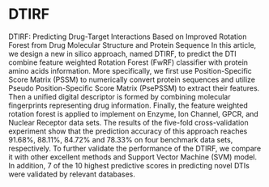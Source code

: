 # DTIRF
DTIRF: Predicting Drug-Target Interactions Based on Improved Rotation Forest from Drug Molecular Structure and Protein Sequence
In this article, we design a new in silico approach, named DTIRF, to predict the DTI combine feature weighted Rotation Forest (FwRF) classifier with protein amino acids information. More specifically, we first use Position-Specific Score Matrix (PSSM) to numerically convert protein sequences and utilize Pseudo Position-Specific Score Matrix (PsePSSM) to extract their features. Then a unified digital descriptor is formed by combining molecular fingerprints representing drug information. Finally, the feature weighted rotation forest is applied to implement on Enzyme, Ion Channel, GPCR, and Nuclear Receptor data sets. The results of the five-fold cross-validation experiment show that the prediction accuracy of this approach reaches 91.68%, 88.11%, 84.72% and 78.33% on four benchmark data sets, respectively. To further validate the performance of the DTIRF, we compare it with other excellent methods and Support Vector Machine (SVM) model. In addition, 7 of the 10 highest predictive scores in predicting novel DTIs were validated by relevant databases. 
